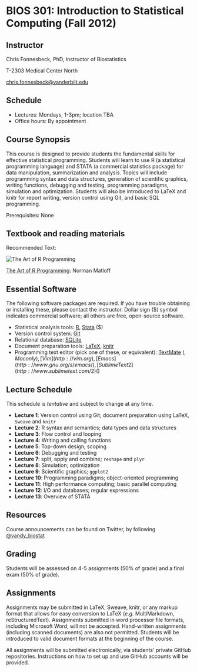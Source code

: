 # BIOS 301: Introduction to Statistical Computing (Fall 2012)

## Instructor

Chris Fonnesbeck, PhD, Instructor of Biostatistics

T-2303 Medical Center North

chris.fonnesbeck@vanderbilt.edu


## Schedule

* Lectures: Mondays, 1-3pm; location TBA
* Office hours: By appointment


## Course Synopsis

This course is designed to provide students the fundamental skills for effective statistical programming. Students will learn to use R (a statistical programming language) and STATA (a commercial statistics package) for data manipulation, summarization and analysis. Topics will include programming syntax and data structures, generation of scientific graphics, writing functions, debugging and testing, programming paradigms, simulation and optimization. Students will also be introduced to LaTeX and knitr for report writing, version control using Git, and basic SQL programming.

Prerequisites: None

<!-- ## Course Outline

- Source control using Git
- LaTeX and document preparation
- Basic R syntax and semantics
- Data types and data structures
- Flow control and looping
- Writing and calling functions
- Top-down design and scoping
- Debugging and testing
- Functions as objects
- Split/apply/combine
- Simulation
- Optimization
- Regular expressions
- Databases
- Stata -->

## Textbook and reading materials

Recommended Text:

![The Art of R Programming](http://nostarch.com/sites/default/files/imagecache/product_main_page/R_cvr_front.png)

[The Art of R Programming](http://nostarch.com/artofr.htm): Norman Matloff


## Essential Software

The following software packages are required. If you have trouble obtaining or installing these, please contact the instructor. Dollar sign ($) symbol indicates commercial software; all others are free, open-source software.

* Statistical analysis tools: [R](http://cran.r-project.org), [Stata](http://www.stata.com) ($)
* Version control system: [Git](http://git-scm.com/)
* Relational database: [SQLite](http://sqlite.org)
* Document preparation tools: [LaTeX](http://www.latex-project.org/), [knitr](http://yihui.name/knitr/)
* Programming text editor (pick one of these, or equivalent): [TextMate](http://macromates.com) ($, Mac only), [Vim](http://vim.org), [Emacs](http://www.gnu.org/s/emacs/), [Sublime Text 2](http://www.sublimetext.com/2) ($)


## Lecture Schedule

This schedule is *tentative* and subject to change at any time.

* **Lecture 1**: Version control using Git; document preparation using LaTeX, `Sweave` and `knitr`
* **Lecture 2**: R syntax and semantics; data types and data structures
* **Lecture 3**: Flow control and looping
* **Lecture 4**: Writing and calling functions
* **Lecture 5**: Top-down design; scoping
* **Lecture 6**: Debugging and testing
* **Lecture 7**: split, apply and combine; `reshape` and `plyr`
* **Lecture 8**: Simulation; optimization
* **Lecture 9**: Scientific graphics; `ggplot2`
* **Lecture 10**: Programming paradigms; object-oriented programming
* **Lecture 11**: High performance computing; basic parallel computing
* **Lecture 12**: I/O and databases; regular expressions
* **Lecture 13**: Overview of STATA

## Resources

Course announcements can be found on Twitter, by following [@vandy_biostat](https://twitter.com/#!/vandy_biostat)



## Grading

Students will be assessed on 4-5 assignments (50% of grade) and a final exam (50% of grade).


## Assignments

Assignments may be submitted in LaTeX, Sweave, knitr, or any markup format that allows for easy conversion to LaTeX (*e.g.* MultiMarkdown, reStructuredText). Assignments submitted in word processor file formats, including Microsoft Word, will not be accepted. Hand-written assignments (including scanned documents) are also not permitted. Students will be introduced to valid document formats at the beginning of the course.

All assignments will be submitted electronically, via students' private GitHub repositories. Instructions on how to set up and use GitHub accounts will be provided.